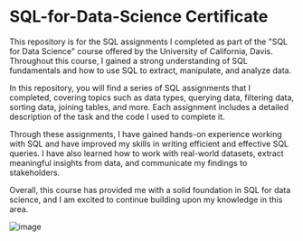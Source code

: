 # SQL-for-Data-Science Certificate
This repository is for the SQL assignments I completed as part of the "SQL for Data Science" course offered by the University of California, Davis. Throughout this course, I gained a strong understanding of SQL fundamentals and how to use SQL to extract, manipulate, and analyze data.

In this repository, you will find a series of SQL assignments that I completed, covering topics such as data types, querying data, filtering data, sorting data, joining tables, and more. Each assignment includes a detailed description of the task and the code I used to complete it.

Through these assignments, I have gained hands-on experience working with SQL and have improved my skills in writing efficient and effective SQL queries. I have also learned how to work with real-world datasets, extract meaningful insights from data, and communicate my findings to stakeholders.

Overall, this course has provided me with a solid foundation in SQL for data science, and I am excited to continue building upon my knowledge in this area.

![image](https://user-images.githubusercontent.com/74424705/233874009-4638a7c8-c68a-4789-88b9-770328091d85.png)
